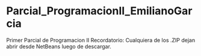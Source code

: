 # Parcial_ProgramacionII_EmilianoGarcia
Primer Parcial de Programacion II
Recordatorio: Cualquiera de los .ZIP dejan abrir desde NetBeans luego de descargar.
